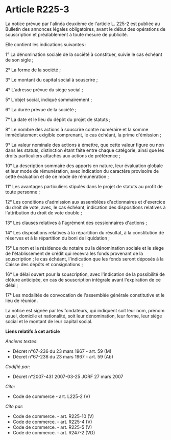# Article R225-3

La notice prévue par l'alinéa deuxième de l'article L. 225-2 est publiée au Bulletin des annonces légales obligatoires, avant
le début des opérations de souscription et préalablement à toute mesure de publicité. 

Elle contient les indications suivantes : 

1° La dénomination sociale de la société à constituer, suivie le cas échéant de son sigle ; 

2° La forme de la société ; 

3° Le montant du capital social à souscrire ; 

4° L'adresse prévue du siège social ; 

5° L'objet social, indiqué sommairement ; 

6° La durée prévue de la société ; 

7° La date et le lieu du dépôt du projet de statuts ; 

8° Le nombre des actions à souscrire contre numéraire et la somme immédiatement exigible comprenant, le cas échéant, la prime
d'émission ; 

9° La valeur nominale des actions à émettre, que cette valeur figure ou non dans les statuts, distinction étant faite entre
chaque catégorie, ainsi que les droits particuliers attachés aux actions de préférence ; 

10° La description sommaire des apports en nature, leur évaluation globale et leur mode de rémunération, avec indication du
caractère provisoire de cette évaluation et de ce mode de rémunération ; 

11° Les avantages particuliers stipulés dans le projet de statuts au profit de toute personne ; 

12° Les conditions d'admission aux assemblées d'actionnaires et d'exercice du droit de vote, avec, le cas échéant, indication
des dispositions relatives à l'attribution du droit de vote double ; 

13° Les clauses relatives à l'agrément des cessionnaires d'actions ; 

14° Les dispositions relatives à la répartition du résultat, à la constitution de réserves et à la répartition du boni de
liquidation ; 

15° Le nom et la résidence du notaire ou la dénomination sociale et le siège de l'établissement de crédit qui recevra les
fonds provenant de la souscription ; le cas échéant, l'indication que les fonds seront déposés à la Caisse des dépôts et
consignations ; 

16° Le délai ouvert pour la souscription, avec l'indication de la possibilité de clôture anticipée, en cas de souscription
intégrale avant l'expiration de ce délai ; 

17° Les modalités de convocation de l'assemblée générale constitutive et le lieu de réunion. 

La notice est signée par les fondateurs, qui indiquent soit leur nom, prénom usuel, domicile et nationalité, soit leur
dénomination, leur forme, leur siège social et le montant de leur capital social.

**Liens relatifs à cet article**

_Anciens textes_:

  - Décret n°67-236 du 23 mars 1967 - art. 59 (M)
  - Décret n°67-236 du 23 mars 1967 - art. 59 (Ab)

_Codifié par_:

  - Décret n°2007-431 2007-03-25 JORF 27 mars 2007

_Cite_:

  - Code de commerce - art. L225-2 (V)

_Cité par_:

  - Code de commerce. - art. R225-10 (V)
  - Code de commerce. - art. R225-4 (V)
  - Code de commerce. - art. R225-5 (V)
  - Code de commerce. - art. R247-2 (VD)
